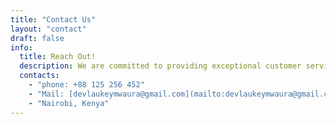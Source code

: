 ```yaml
---
title: "Contact Us"
layout: "contact"
draft: false
info: 
  title: Reach Out!
  description: We are committed to providing exceptional customer service and will do our best to respond to your message within 24 hours. Thank you for choosing to contact us and we look forward to hearing from you soon.
  contacts: 
    - "phone: +88 125 256 452"
    - "Mail: [devlaukeymwaura@gmail.com](mailto:devlaukeymwaura@gmail.com)"
    - "Nairobi, Kenya"
---
```

